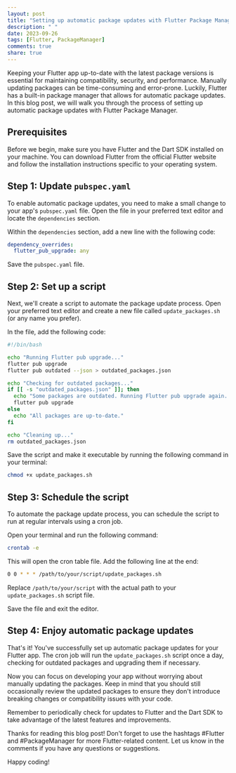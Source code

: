 ```yaml
---
layout: post
title: "Setting up automatic package updates with Flutter Package Manager"
description: " "
date: 2023-09-26
tags: [Flutter, PackageManager]
comments: true
share: true
---
```


Keeping your Flutter app up-to-date with the latest package versions is essential for maintaining compatibility, security, and performance. Manually updating packages can be time-consuming and error-prone. Luckily, Flutter has a built-in package manager that allows for automatic package updates. In this blog post, we will walk you through the process of setting up automatic package updates with Flutter Package Manager.

## Prerequisites

Before we begin, make sure you have Flutter and the Dart SDK installed on your machine. You can download Flutter from the official Flutter website and follow the installation instructions specific to your operating system.

## Step 1: Update `pubspec.yaml`

To enable automatic package updates, you need to make a small change to your app's `pubspec.yaml` file. Open the file in your preferred text editor and locate the `dependencies` section. 

Within the `dependencies` section, add a new line with the following code:

```yaml
dependency_overrides:
  flutter_pub_upgrade: any
```

Save the `pubspec.yaml` file.

## Step 2: Set up a script

Next, we'll create a script to automate the package update process. Open your preferred text editor and create a new file called `update_packages.sh` (or any name you prefer). 

In the file, add the following code:

```bash
#!/bin/bash

echo "Running Flutter pub upgrade..."
flutter pub upgrade
flutter pub outdated --json > outdated_packages.json

echo "Checking for outdated packages..."
if [[ -s "outdated_packages.json" ]]; then
  echo "Some packages are outdated. Running Flutter pub upgrade again..."
  flutter pub upgrade
else
  echo "All packages are up-to-date."
fi

echo "Cleaning up..."
rm outdated_packages.json
```

Save the script and make it executable by running the following command in your terminal:

```bash
chmod +x update_packages.sh
```

## Step 3: Schedule the script

To automate the package update process, you can schedule the script to run at regular intervals using a cron job.

Open your terminal and run the following command:

```bash
crontab -e
```

This will open the cron table file. Add the following line at the end:

```bash
0 0 * * * /path/to/your/script/update_packages.sh
```

Replace `/path/to/your/script` with the actual path to your `update_packages.sh` script file.

Save the file and exit the editor.

## Step 4: Enjoy automatic package updates

That's it! You've successfully set up automatic package updates for your Flutter app. The cron job will run the `update_packages.sh` script once a day, checking for outdated packages and upgrading them if necessary.

Now you can focus on developing your app without worrying about manually updating the packages. Keep in mind that you should still occasionally review the updated packages to ensure they don't introduce breaking changes or compatibility issues with your code.

Remember to periodically check for updates to Flutter and the Dart SDK to take advantage of the latest features and improvements.

Thanks for reading this blog post! Don't forget to use the hashtags #Flutter and #PackageManager for more Flutter-related content. Let us know in the comments if you have any questions or suggestions.

Happy coding!